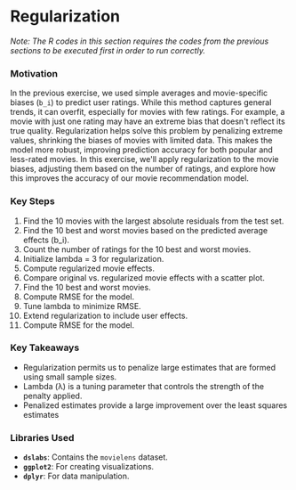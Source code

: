 # Regularization
_Note: The R codes in this section requires the codes from the previous sections to be executed first in order to run correctly._

### Motivation

In the previous exercise, we used simple averages and movie-specific biases (`b_i`) to predict user ratings. While this method captures general trends, it can overfit, especially for movies with few ratings. For example, a movie with just one rating may have an extreme bias that doesn't reflect its true quality. Regularization helps solve this problem by penalizing extreme values, shrinking the biases of movies with limited data. This makes the model more robust, improving prediction accuracy for both popular and less-rated movies. In this exercise, we'll apply regularization to the movie biases, adjusting them based on the number of ratings, and explore how this improves the accuracy of our movie recommendation model.

### Key Steps
1. Find the 10 movies with the largest absolute residuals from the test set.
2. Find the 10 best and worst movies based on the predicted average effects (b_i).
3. Count the number of ratings for the 10 best and worst movies.
4. Initialize lambda = 3 for regularization.
5. Compute regularized movie effects.
6. Compare original vs. regularized movie effects with a scatter plot.
7. Find the 10 best and worst movies.
8. Compute RMSE for the model.
9. Tune lambda to minimize RMSE.
10. Extend regularization to include user effects.
11. Compute RMSE for the model.

### Key Takeaways

- Regularization permits us to penalize large estimates that are formed using small sample sizes.
- Lambda (λ) is a tuning parameter that controls the strength of the penalty applied.
- Penalized estimates provide a large improvement over the least squares estimates

### Libraries Used

- **`dslabs`**: Contains the `movielens` dataset.
- **`ggplot2`**: For creating visualizations.
- **`dplyr`**: For data manipulation.

